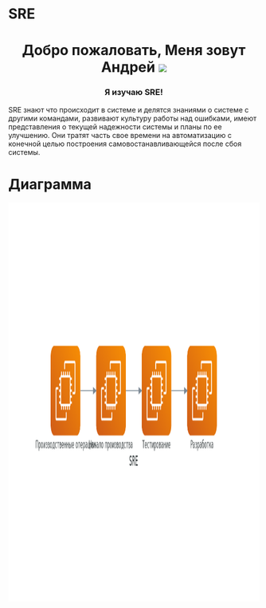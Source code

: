 # SRE

<h1 align="center">Добро пожаловать, Меня зовут Андрей</a> 
<img src="https://avatars.mds.yandex.net/i?id=2578a44bcc3cf3be6f9dc5166ccd82b7-5588793-images-thumbs&n=13" height="105"/></h1>
<h3 align="center"> Я изучаю SRE!</h5>
SRE знают что происходит в системе и делятся знаниями о системе с другими
командами, развивают культуру работы над ошибками, имеют представления о
текущей надежности системы и планы по ее улучшению. Они тратят часть свое
времени на автоматизацию с конечной целью построения
самовостанавливающейся после сбоя системы.

# Диаграмма
<img src="https://github.com/AndreyKosov81/SRE/blob/main/sre.png" height="800"/></h1>
